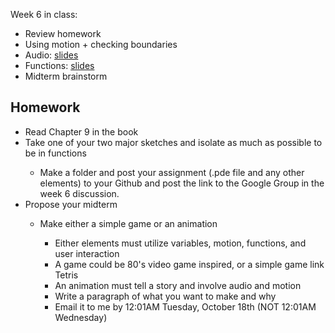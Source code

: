 Week 6 in class:
<ul>
<li>Review homework</li>
<li>Using motion + checking boundaries</li>
<li>Audio: <a href="https://docs.google.com/presentation/d/18Ukbc0HWHjUM5i0jmWJ_C6svjWRxqxCjW-AaMG0hRH8/edit#slide=id.p">slides</a></li>
<li>Functions: <a href="https://docs.google.com/presentation/d/1HFrhBBesvTL5xuhqYh00dHt0M_Nt5zEUdtYCzlssWxY/edit#slide=id.p">slides</a></li>
<li>Midterm brainstorm</li>
</ul>

<h2>Homework</h2>
<ul>
<li>Read Chapter 9 in the book</li>
<li>Take one of your two major sketches and isolate as much as possible to be in functions</li>
<ul>
<li>Make a folder and post your assignment (.pde file and any other elements) to your Github and post the link to the Google Group in the week 6 discussion. </li>
</ul>
<li>Propose your midterm</li>
<ul>
<li>Make either a simple game or an animation</li>
<ul>
<li>Either elements must utilize variables, motion, functions, and user interaction</li>
<li>A game could be 80's video game inspired, or a simple game link Tetris</li>
<li>An animation must tell a story and involve audio and motion</li>
<li>Write a paragraph of what you want to make and why</li>
<li>Email it to me by 12:01AM Tuesday, October 18th (NOT 12:01AM Wednesday)</li>
</ul>
</ul>
</ul>

